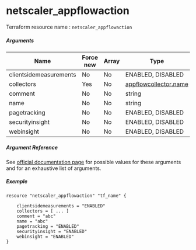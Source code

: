 # netscaler_appflowaction

Terraform resource name : ```netscaler_appflowaction```

##### Arguments

| Name | Force new | Array | Type |
|----|----|----|----|
|clientsidemeasurements|No|No|ENABLED, DISABLED|
|collectors|Yes|No|[appflowcollector.name](/doc/resources/appflowcollector.md)|
|comment|No|No|string|
|name|No|No|string|
|pagetracking|No|No|ENABLED, DISABLED|
|securityinsight|No|No|ENABLED, DISABLED|
|webinsight|No|No|ENABLED, DISABLED|

##### Argument Reference

See [official documentation page](https://developer-docs.citrix.com/projects/netscaler-nitro-api/en/11.0/configuration/appflow/appflowaction/appflowaction/) for possible values for these arguments and for an exhaustive list of arguments.

##### Exemple

```
resource "netscaler_appflowaction" "tf_name" {

    clientsidemeasurements = "ENABLED"
    collectors = [ ... ]
    comment = "abc"
    name = "abc"
    pagetracking = "ENABLED"
    securityinsight = "ENABLED"
    webinsight = "ENABLED"
}
```

